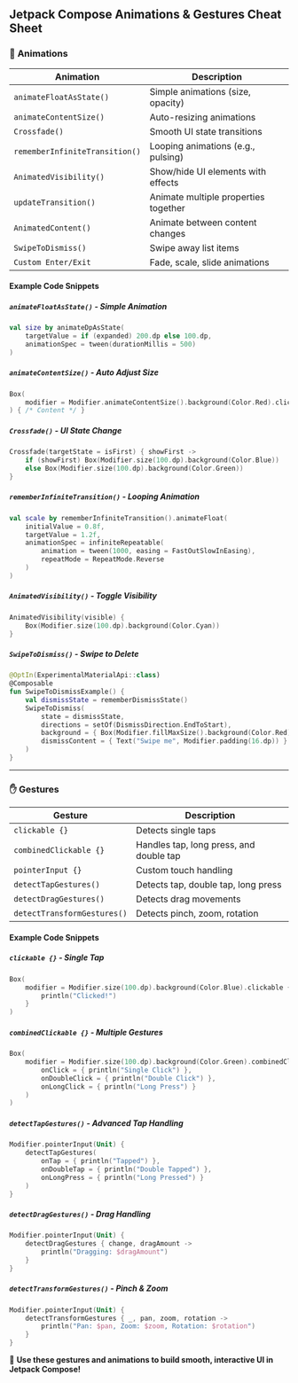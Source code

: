 ## Jetpack Compose Animations & Gestures Cheat Sheet

### 🎨 **Animations**

| Animation | Description |
|-----------|------------|
| `animateFloatAsState()` | Simple animations (size, opacity) |
| `animateContentSize()` | Auto-resizing animations |
| `Crossfade()` | Smooth UI state transitions |
| `rememberInfiniteTransition()` | Looping animations (e.g., pulsing) |
| `AnimatedVisibility()` | Show/hide UI elements with effects |
| `updateTransition()` | Animate multiple properties together |
| `AnimatedContent()` | Animate between content changes |
| `SwipeToDismiss()` | Swipe away list items |
| `Custom Enter/Exit` | Fade, scale, slide animations |

#### Example Code Snippets

##### `animateFloatAsState()` - Simple Animation
```kotlin
val size by animateDpAsState(
    targetValue = if (expanded) 200.dp else 100.dp,
    animationSpec = tween(durationMillis = 500)
)
```


##### `animateContentSize()` - Auto Adjust Size
```kotlin
Box(
    modifier = Modifier.animateContentSize().background(Color.Red).clickable { expanded = !expanded }
) { /* Content */ }
```


##### `Crossfade()` - UI State Change
```kotlin
Crossfade(targetState = isFirst) { showFirst ->
    if (showFirst) Box(Modifier.size(100.dp).background(Color.Blue))
    else Box(Modifier.size(100.dp).background(Color.Green))
}
```

##### `rememberInfiniteTransition()` - Looping Animation
```kotlin
val scale by rememberInfiniteTransition().animateFloat(
    initialValue = 0.8f,
    targetValue = 1.2f,
    animationSpec = infiniteRepeatable(
        animation = tween(1000, easing = FastOutSlowInEasing),
        repeatMode = RepeatMode.Reverse
    )
)
```

##### `AnimatedVisibility()` - Toggle Visibility
```kotlin
AnimatedVisibility(visible) {
    Box(Modifier.size(100.dp).background(Color.Cyan))
}
```

##### `SwipeToDismiss()` - Swipe to Delete
```kotlin
@OptIn(ExperimentalMaterialApi::class)
@Composable
fun SwipeToDismissExample() {
    val dismissState = rememberDismissState()
    SwipeToDismiss(
        state = dismissState,
        directions = setOf(DismissDirection.EndToStart),
        background = { Box(Modifier.fillMaxSize().background(Color.Red)) },
        dismissContent = { Text("Swipe me", Modifier.padding(16.dp)) }
    )
}
```

---

### ✋ **Gestures**

| Gesture | Description |
|---------|------------|
| `clickable {}` | Detects single taps |
| `combinedClickable {}` | Handles tap, long press, and double tap |
| `pointerInput {}` | Custom touch handling |
| `detectTapGestures()` | Detects tap, double tap, long press |
| `detectDragGestures()` | Detects drag movements |
| `detectTransformGestures()` | Detects pinch, zoom, rotation |

#### Example Code Snippets

##### `clickable {}` - Single Tap
```kotlin
Box(
    modifier = Modifier.size(100.dp).background(Color.Blue).clickable {
        println("Clicked!")
    }
)
```

##### `combinedClickable {}` - Multiple Gestures
```kotlin
Box(
    modifier = Modifier.size(100.dp).background(Color.Green).combinedClickable(
        onClick = { println("Single Click") },
        onDoubleClick = { println("Double Click") },
        onLongClick = { println("Long Press") }
    )
)
```

##### `detectTapGestures()` - Advanced Tap Handling
```kotlin
Modifier.pointerInput(Unit) {
    detectTapGestures(
        onTap = { println("Tapped") },
        onDoubleTap = { println("Double Tapped") },
        onLongPress = { println("Long Pressed") }
    )
}
```

##### `detectDragGestures()` - Drag Handling
```kotlin
Modifier.pointerInput(Unit) {
    detectDragGestures { change, dragAmount ->
        println("Dragging: $dragAmount")
    }
}
```

##### `detectTransformGestures()` - Pinch & Zoom
```kotlin
Modifier.pointerInput(Unit) {
    detectTransformGestures { _, pan, zoom, rotation ->
        println("Pan: $pan, Zoom: $zoom, Rotation: $rotation")
    }
}
```

🚀 **Use these gestures and animations to build smooth, interactive UI in Jetpack Compose!**

